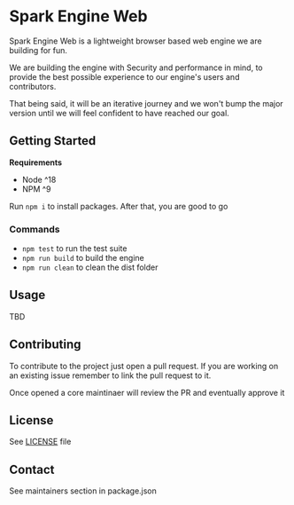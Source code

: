 # Spark Engine Web

Spark Engine Web is a lightweight browser based web engine we are building for fun.

We are building the engine with Security and performance in mind, to provide the best possible experience to our engine's users and contributors.

That being said, it will be an iterative journey and we won't bump the major version until we will feel confident to have reached our goal.

## Getting Started

**Requirements**

* Node ^18
* NPM ^9

Run `npm i` to install packages. After that, you are good to go

### Commands

* `npm test` to run the test suite
* `npm run build` to build the engine
* `npm run clean` to clean the dist folder

## Usage

TBD

## Contributing

To contribute to the project just open a pull request. If you are working on an existing issue remember to link the pull request to it.

Once opened a core maintinaer will review the PR and eventually approve it

## License

See [LICENSE](./LICENSE) file

## Contact

See maintainers section in package.json
